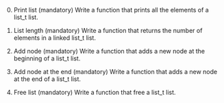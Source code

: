 0. Print list (mandatory)
Write a function that prints all the elements of a list_t list.

1. List length (mandatory)
Write a function that returns the number of elements in a linked list_t list.

2. Add node (mandatory)
Write a function that adds a new node at the beginning of a list_t list.

3. Add node at the end (mandatory)
Write a function that adds a new node at the end of a list_t list.

4. Free list (mandatory)
Write a function that free a list_t list.
